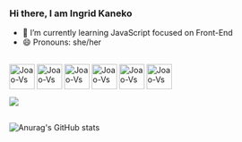 ### Hi there, I am Ingrid Kaneko

- 🌱 I’m currently learning JavaScript focused on Front-End
- 😄 Pronouns: she/her

<div style ="display: inline_block"><br>
	<img align="center" alt="Joao-Vs" height="45" width"55" src="https://cdn-icons-png.flaticon.com/512/6132/6132221.png" />
	<img align="center" alt="Joao-Vs" height="45" width"55" src="https://cdn-icons-png.flaticon.com/512/5968/5968292.png" />
	<img align="center" alt="Joao-Vs" height="45" width"55" src="https://cdn-icons-png.flaticon.com/512/921/921594.png" />
	<img align="center" alt="Joao-Vs" height="45" width"55" src="https://cdn.jsdelivr.net/gh/devicons/devicon/icons/vscode/vscode-original.svg" />
	<img align="center" alt="Joao-Vs" height="45" width"55" src="https://brandslogos.com/wp-content/uploads/images/large/angular-icon-logo.png" />
	<img align="center" alt="Joao-Vs" height="45" width"55" src="https://git-scm.com/images/logos/downloads/Git-Icon-Black.png" />

   	
 </div>

<a href="https://www.linkedin.com/in/ingridkaneko" target="_blank"><img src="https://img.shields.io/badge/LinkedIn-0077B5?style=for-the-badge&logo=linkedin&logoColor=white" target="_blank"></a>

##
  
![Anurag's GitHub stats](https://github-readme-stats.vercel.app/api?username=kanekoingrid&show_icons=true&theme=radical)
